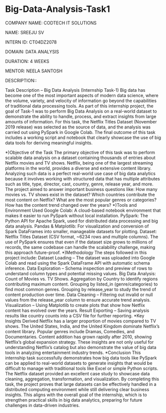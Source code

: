 # Big-Data-Analysis-Task1

COMPANY NAME: CODTECH IT SOLUTIONS

NAME: SREEJU SV

INTERN ID: CT04DZ2078

DOMAIN: DATA ANALYSIS

DURATION: 4 WEEKS

MENTOR: NEELA SANTOSH

DESCRIPTION::

Task Description – Big Data Analysis (Internship Task-1)
Big data has become one of the most important aspects of modern data science, where the volume, variety, and velocity of information go beyond the capabilities of traditional data processing tools. As part of this internship project, the goal of Task-1 was to perform Big Data Analysis on a real-world dataset to demonstrate the ability to handle, process, and extract insights from large amounts of information. For this task, the Netflix Titles Dataset (November 2019 release) was selected as the source of data, and the analysis was carried out using PySpark in Google Colab. The final outcome of this task includes a working script and notebook that clearly showcase the use of big data tools for deriving meaningful insights.

*)Objective of the Task
The primary objective of this task was to perform scalable data analysis on a dataset containing thousands of entries about Netflix movies and TV shows. Netflix, being one of the largest streaming platforms in the world, provides a diverse and extensive content library. Analyzing such data is a perfect real-world use case of big data analytics because it involves working with structured data that has multiple attributes such as title, type, director, cast, country, genre, release year, and more. The project aimed to answer important business questions like:
How many movies vs. TV shows exist in the dataset?
Which countries contribute the most content on Netflix?
What are the most popular genres or categories?
How has the content trend changed over the years?
*)Tools and Environment Used
Google Colab: A cloud-based notebook environment that makes it easier to run PySpark without local installation.
PySpark: The Python API for Apache Spark, used for distributed data processing and big data analysis.
Pandas & Matplotlib: For visualization and conversion of Spark DataFrames into smaller, manageable datasets for plotting.
Dataset: Netflix Titles Dataset (CSV format, ~6234 rows and multiple columns).
The use of PySpark ensures that even if the dataset size grows to millions of records, the same codebase can handle the scalability challenge, making this approach future-proof.
*)Methodology
The steps followed in this project include:
Dataset Loading – The dataset was uploaded into Google Colab and read using the Spark DataFrame API with automatic schema inference.
Data Exploration – Schema inspection and preview of rows to understand column types and potential missing values.
Big Data Analysis:
Count of Movies vs. TV Shows.
Aggregation by Country to identify regions contributing maximum content.
Grouping by listed_in (genre/categories) to find most common genres.
Grouping by release_year to study the trend of content production over time.
Data Cleaning – Filtering out invalid or null values from the release_year column to ensure accurate trend analysis.
Visualization – Using Matplotlib to create plots that show how Netflix content has evolved over the years.
Result Exporting – Saving analysis results like country counts into a CSV file for further reporting.
*Key Insights Derived
     Netflix has a larger proportion of movies compared to TV shows.
The United States, India, and the United Kingdom dominate Netflix’s content library.
Popular genres include Dramas, Comedies, and Documentaries.
Content addition has grown rapidly after 2010, showing Netflix’s global expansion strategy.
These insights are not only useful for understanding Netflix’s catalog but also demonstrate the value of big data tools in analyzing entertainment industry trends.
*Conclusion
       This internship task successfully demonstrates how big data tools like PySpark can be applied to real-world datasets to generate insights that would be difficult to manage with traditional tools like Excel or simple Python scripts. The Netflix dataset provided an excellent case study to showcase data cleaning, aggregation, transformation, and visualization. By completing this task, the project proves that large datasets can be effectively handled in a distributed computing environment while still delivering clear business insights. This aligns with the overall goal of the internship, which is to strengthen practical skills in big data analytics, preparing for future challenges in data-driven industries.
